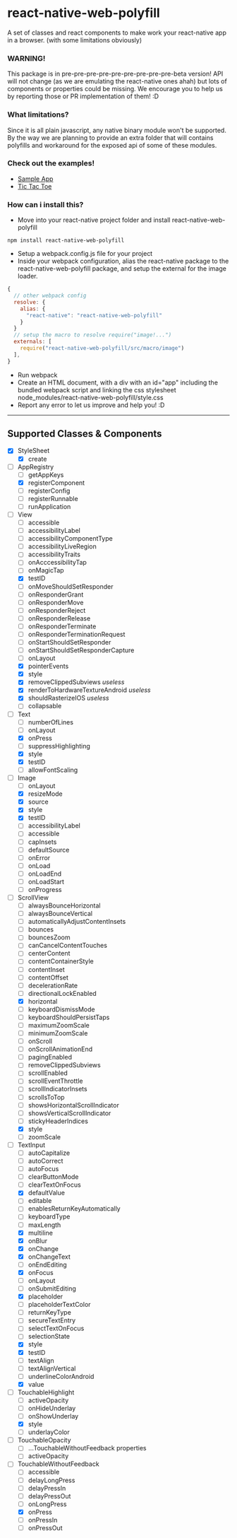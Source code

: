 # react-native-web-polyfill
A set of classes and react components to make work your react-native app in a browser. (with some limitations obviously)

### WARNING!
This package is in pre-pre-pre-pre-pre-pre-pre-pre-pre-beta version! API will not change (as we are emulating the react-native ones ahah) but lots of components or properties could be missing.
We encourage you to help us by reporting those or PR implementation of them! :D

### What limitations?
Since it is all plain javascript, any native binary module won't be supported.
By the way we are planning to provide an extra folder that will contains polyfills and workaround for the exposed api of some of these modules.

### Check out the examples!
- [Sample App](http://mattiamanzati.github.io/react-native-web-polyfill/examples/SampleApp/)
- [Tic Tac Toe](http://mattiamanzati.github.io/react-native-web-polyfill/examples/TicTacToe/)

### How can i install this?
- Move into your react-native project folder and install react-native-web-polyfill
```
npm install react-native-web-polyfill
```
- Setup a webpack.config.js file for your project
- Inside your webpack configuration, alias the react-native package to the react-native-web-polyfill package, and setup the external for the image loader.
```javascript
{
  // other webpack config
  resolve: {
    alias: {
      "react-native": "react-native-web-polyfill"
    }
  }
  // setup the macro to resolve require("image!...")
  externals: [
    require("react-native-web-polyfill/src/macro/image")
  ],
}
```
- Run webpack
- Create an HTML document, with a div with an id="app" including the bundled webpack script and linking the css stylesheet node_modules/react-native-web-polyfill/style.css
- Report any error to let us improve and help you! :D


----------
## Supported Classes & Components

 - [X] StyleSheet
   - [X] create

 - [ ] AppRegistry
   - [ ] getAppKeys
   - [X] registerComponent
   - [ ] registerConfig
   - [ ] registerRunnable
   - [ ] runApplication

 - [ ] View
   - [ ] accessible
   - [ ] accessibilityLabel
   - [ ] accessibilityComponentType
   - [ ] accessibilityLiveRegion
   - [ ] accessibilityTraits
   - [ ] onAcccessibilityTap
   - [ ] onMagicTap
   - [X] testID
   - [ ] onMoveShouldSetResponder
   - [ ] onResponderGrant
   - [ ] onResponderMove
   - [ ] onResponderReject
   - [ ] onResponderRelease
   - [ ] onResponderTerminate
   - [ ] onResponderTerminationRequest
   - [ ] onStartShouldSetResponder
   - [ ] onStartShouldSetResponderCapture
   - [ ] onLayout
   - [X] pointerEvents
   - [X] style
   - [X] removeClippedSubviews *useless*
   - [X] renderToHardwareTextureAndroid *useless*
   - [X] shouldRasterizeIOS *useless*
   - [ ] collapsable

 - [ ] Text
   - [ ] numberOfLines
   - [ ] onLayout
   - [X] onPress
   - [ ] suppressHighlighting
   - [X] style
   - [X] testID
   - [ ] allowFontScaling

 - [ ] Image
   - [ ] onLayout
   - [X] resizeMode
   - [X] source
   - [X] style
   - [X] testID
   - [ ] accessibilityLabel
   - [ ] accessible
   - [ ] capInsets
   - [ ] defaultSource
   - [ ] onError
   - [ ] onLoad
   - [ ] onLoadEnd
   - [ ] onLoadStart
   - [ ] onProgress

 - [ ] ScrollView
   - [ ] alwaysBounceHorizontal
   - [ ] alwaysBounceVertical
   - [ ] automaticallyAdjustContentInsets
   - [ ] bounces
   - [ ] bouncesZoom
   - [ ] canCancelContentTouches
   - [ ] centerContent
   - [ ] contentContainerStyle
   - [ ] contentInset
   - [ ] contentOffset
   - [ ] decelerationRate
   - [ ] directionalLockEnabled
   - [X] horizontal
   - [ ] keyboardDismissMode
   - [ ] keyboardShouldPersistTaps
   - [ ] maximumZoomScale
   - [ ] minimumZoomScale
   - [ ] onScroll
   - [ ] onScrollAnimationEnd
   - [ ] pagingEnabled
   - [ ] removeClippedSubviews
   - [ ] scrollEnabled
   - [ ] scrollEventThrottle
   - [ ] scrollIndicatorInsets
   - [ ] scrollsToTop
   - [ ] showsHorizontalScrollIndicator
   - [ ] showsVerticalScrollIndicator
   - [ ] stickyHeaderIndices
   - [X] style
   - [ ] zoomScale

 - [ ] TextInput
   - [ ] autoCapitalize
   - [ ] autoCorrect
   - [ ] autoFocus
   - [ ] clearButtonMode
   - [ ] clearTextOnFocus
   - [X] defaultValue
   - [ ] editable
   - [ ] enablesReturnKeyAutomatically
   - [ ] keyboardType
   - [ ] maxLength
   - [X] multiline
   - [X] onBlur
   - [X] onChange
   - [X] onChangeText
   - [ ] onEndEditing
   - [X] onFocus
   - [ ] onLayout
   - [ ] onSubmitEditing
   - [X] placeholder
   - [ ] placeholderTextColor
   - [ ] returnKeyType
   - [ ] secureTextEntry
   - [ ] selectTextOnFocus
   - [ ] selectionState
   - [X] style
   - [X] testID
   - [ ] textAlign
   - [ ] textAlignVertical
   - [ ] underlineColorAndroid
   - [X] value

 - [ ] TouchableHighlight
   - [ ] activeOpacity
   - [ ] onHideUnderlay
   - [ ] onShowUnderlay
   - [X] style
   - [ ] underlayColor

 - [ ] TouchableOpacity
   - [ ] ...TouchableWithoutFeedback properties
   - [ ] activeOpacity

 - [ ] TouchableWithoutFeedback
   - [ ] accessible
   - [ ] delayLongPress
   - [ ] delayPressIn
   - [ ] delayPressOut
   - [ ] onLongPress
   - [X] onPress
   - [ ] onPressIn
   - [ ] onPressOut
